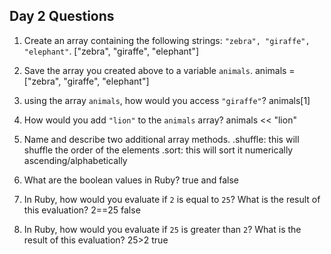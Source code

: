 ## Day 2 Questions

1. Create an array containing the following strings: `"zebra", "giraffe", "elephant"`.
["zebra", "giraffe", "elephant"]

1. Save the array you created above to a variable `animals`.
animals = ["zebra", "giraffe", "elephant"]

1. using the array `animals`, how would you access `"giraffe"`?
animals[1]

1. How would you add `"lion"` to the `animals` array?
animals << "lion"

1. Name and describe two additional array methods.
.shuffle: this will shuffle the order of the elements
.sort: this will sort it numerically ascending/alphabetically

1. What are the boolean values in Ruby?
true and false

1. In Ruby, how would you evaluate if `2` is equal to `25`? What is the result of this evaluation?
2==25
false

1. In Ruby, how would you evaluate if `25` is greater than `2`? What is the result of this evaluation?
25>2
true
